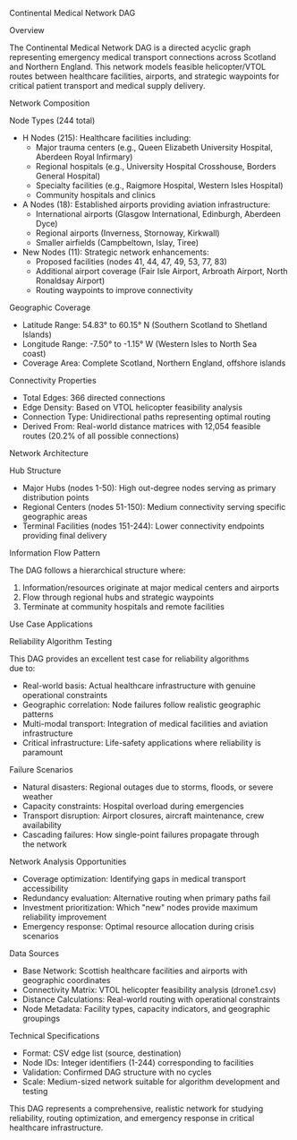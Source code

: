 Continental Medical Network DAG

  Overview

  The Continental Medical Network DAG is a directed acyclic graph     
  representing emergency medical transport connections across Scotland
   and Northern England. This network models feasible helicopter/VTOL 
  routes between healthcare facilities, airports, and strategic
  waypoints for critical patient transport and medical supply
  delivery.

  Network Composition

  Node Types (244 total)

  - H Nodes (215): Healthcare facilities including:
    - Major trauma centers (e.g., Queen Elizabeth University Hospital,     
   Aberdeen Royal Infirmary)
    - Regional hospitals (e.g., University Hospital Crosshouse,
  Borders General Hospital)
    - Specialty facilities (e.g., Raigmore Hospital, Western Isles
  Hospital)
    - Community hospitals and clinics
  - A Nodes (18): Established airports providing aviation
  infrastructure:
    - International airports (Glasgow International, Edinburgh,
  Aberdeen Dyce)
    - Regional airports (Inverness, Stornoway, Kirkwall)
    - Smaller airfields (Campbeltown, Islay, Tiree)
  - New Nodes (11): Strategic network enhancements:
    - Proposed facilities (nodes 41, 44, 47, 49, 53, 77, 83)
    - Additional airport coverage (Fair Isle Airport, Arbroath
  Airport, North Ronaldsay Airport)
    - Routing waypoints to improve connectivity

  Geographic Coverage

  - Latitude Range: 54.83° to 60.15° N (Southern Scotland to Shetland      
  Islands)
  - Longitude Range: -7.50° to -1.15° W (Western Isles to North Sea        
  coast)
  - Coverage Area: Complete Scotland, Northern England, offshore
  islands

  Connectivity Properties

  - Total Edges: 366 directed connections
  - Edge Density: Based on VTOL helicopter feasibility analysis
  - Connection Type: Unidirectional paths representing optimal routing     
  - Derived From: Real-world distance matrices with 12,054 feasible        
  routes (20.2% of all possible connections)

  Network Architecture

  Hub Structure

  - Major Hubs (nodes 1-50): High out-degree nodes serving as primary      
  distribution points
  - Regional Centers (nodes 51-150): Medium connectivity serving
  specific geographic areas
  - Terminal Facilities (nodes 151-244): Lower connectivity endpoints      
  providing final delivery

  Information Flow Pattern

  The DAG follows a hierarchical structure where:
  1. Information/resources originate at major medical centers and
  airports
  2. Flow through regional hubs and strategic waypoints
  3. Terminate at community hospitals and remote facilities

  Use Case Applications

  Reliability Algorithm Testing

  This DAG provides an excellent test case for reliability algorithms      
  due to:
  - Real-world basis: Actual healthcare infrastructure with genuine        
  operational constraints
  - Geographic correlation: Node failures follow realistic geographic      
  patterns
  - Multi-modal transport: Integration of medical facilities and
  aviation infrastructure
  - Critical infrastructure: Life-safety applications where
  reliability is paramount

  Failure Scenarios

  - Natural disasters: Regional outages due to storms, floods, or
  severe weather
  - Capacity constraints: Hospital overload during emergencies
  - Transport disruption: Airport closures, aircraft maintenance, crew     
   availability
  - Cascading failures: How single-point failures propagate through        
  the network

  Network Analysis Opportunities

  - Coverage optimization: Identifying gaps in medical transport
  accessibility
  - Redundancy evaluation: Alternative routing when primary paths fail     
  - Investment prioritization: Which "new" nodes provide maximum
  reliability improvement
  - Emergency response: Optimal resource allocation during crisis
  scenarios

  Data Sources

  - Base Network: Scottish healthcare facilities and airports with
  geographic coordinates
  - Connectivity Matrix: VTOL helicopter feasibility analysis
  (drone1.csv)
  - Distance Calculations: Real-world routing with operational
  constraints
  - Node Metadata: Facility types, capacity indicators, and geographic     
   groupings

  Technical Specifications

  - Format: CSV edge list (source, destination)
  - Node IDs: Integer identifiers (1-244) corresponding to facilities      
  - Validation: Confirmed DAG structure with no cycles
  - Scale: Medium-sized network suitable for algorithm development and     
   testing

  This DAG represents a comprehensive, realistic network for studying      
  reliability, routing optimization, and emergency response in
  critical healthcare infrastructure.